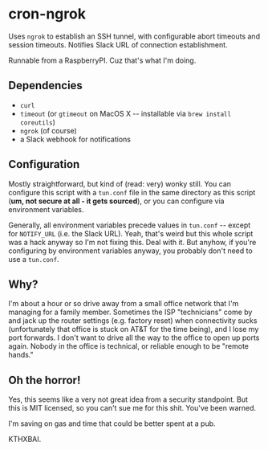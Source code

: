 # cron-ngrok

Uses `ngrok` to establish an SSH tunnel, with configurable abort timeouts and session timeouts. Notifies Slack URL of connection establishment.

Runnable from a RaspberryPI. Cuz that's what I'm doing.

## Dependencies

* `curl`
* `timeout` (or `gtimeout` on MacOS X -- installable via `brew install coreutils`)
* `ngrok` (of course)
* a Slack webhook for notifications

## Configuration

Mostly straightforward, but kind of (read: very) wonky still. You can configure this script with a `tun.conf` file in the same directory as this script (**um, not secure at all - it gets sourced**), or you can configure via environment variables.

Generally, all environment variables precede values in `tun.conf` -- except for `NOTIFY_URL` (i.e. the Slack URL). Yeah, that's weird but this whole script was a hack anyway so I'm not fixing this. Deal with it. But anyhow, if you're configuring by environment variables anyway, you probably don't need to use a `tun.conf`.

## Why?

I'm about a hour or so drive away from a small office network that I'm managing for a family member. Sometimes the ISP "technicians" come by and jack up the router settings (e.g. factory reset) when connectivity sucks (unfortunately that office is stuck on AT&T for the time being), and I lose my port forwards. I don't want to drive all the way to the office to open up ports again. Nobody in the office is technical, or reliable enough to be "remote hands."

## Oh the horror!

Yes, this seems like a very not great idea from a security standpoint. But this is MIT licensed, so you can't sue me for this shit. You've been warned.

I'm saving on gas and time that could be better spent at a pub.

KTHXBAI.

